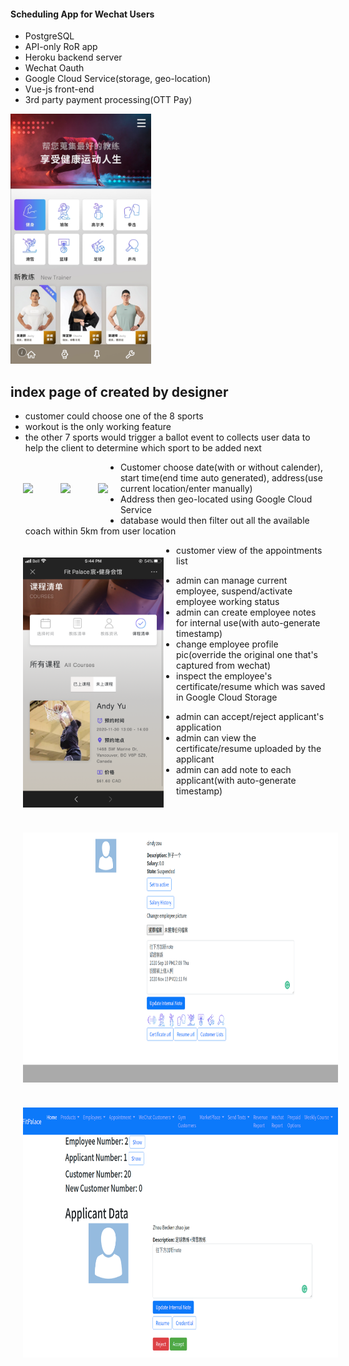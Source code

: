 #### Scheduling App for Wechat Users

* PostgreSQL
* API-only RoR app
* Heroku backend server
* Wechat Oauth
* Google Cloud Service(storage, geo-location)
* Vue-js front-end
* 3rd party payment processing(OTT Pay)

<img src="./pic/designer_homepage.png" height="400px" />

## index page of created by designer

* customer could choose one of the 8 sports
* workout is the only working feature
* the other 7 sports would trigger a ballot event to collects user data to help the client to determine which sport to be added next

<p style="float:left">
  <img src="./pic/customer_schedule_entry.png" style="margin: 20px; height:400px;" />
  <img src="./pic/customer_date_entry.png" style="margin: 20px; height:400px;" />
  <img src="./pic/customer_time_entry.png" style="margin: 20px; height:400px;" />
</p>

* Customer choose date(with or without calender), start time(end time auto generated), address(use current location/enter manually)
* Address then geo-located using Google Cloud Service
* database would then filter out all the available coach within 5km from user location

<img src="./pic/customer_appointment_list.png" style="float: left; margin: 20px; height:400px;" />

* customer view of the appointments list

<img src="./pic/admin_employee_interface.png" style="float: left; margin: 20px; height:400px;" />

* admin can manage current employee, suspend/activate employee working status
* admin can create employee notes for internal use(with auto-generate timestamp)
* change employee profile pic(override the original one that's captured from wechat)
* inspect the employee's certificate/resume which was saved in Google Cloud Storage

<img src="./pic/admin_applicant_interface.png" style="float: left; margin: 20px; height:400px;" />

* admin can accept/reject applicant's application
* admin can view the certificate/resume uploaded by the applicant
* admin can add note to each applicant(with auto-generate timestamp)